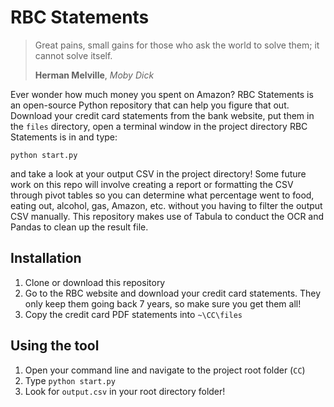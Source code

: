 # RBC Statements

> Great pains, small gains for those who ask the world to solve them; it cannot solve itself.  
>
> **Herman Melville**, *Moby Dick*

Ever wonder how much money you spent on Amazon? RBC Statements is an open-source Python repository that can help you figure that out. Download your credit card statements from the bank website, put them in the `files` directory, open a terminal window in the project directory RBC Statements is in and type:

```
python start.py
```

and take a look at your output CSV in the project directory! Some future work on this repo will involve creating a report or formatting the CSV through pivot tables so you can determine what percentage went to food, eating out, alcohol, gas, Amazon, etc. without you having to filter the output CSV manually. This repository makes use of Tabula to conduct the OCR and Pandas to clean up the result file.

## Installation
1. Clone or download this repository
2. Go to the RBC website and download your credit card statements. They only keep them going back 7 years, so make sure you get them all!
3. Copy the credit card PDF statements into `~\CC\files` 
## Using the tool
1. Open your command line and navigate to the project root folder (`CC`)
2. Type `python start.py`
3. Look for `output.csv` in your root directory folder!
